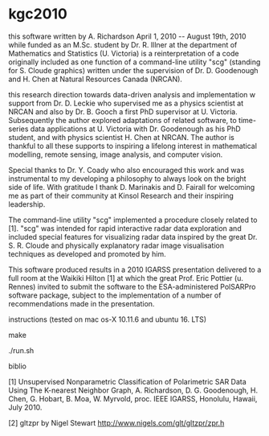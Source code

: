 # kgc2010

this software written by A. Richardson April 1, 2010 -- August 19th, 2010 while funded as an M.Sc. student by Dr. R. Illner at the department of Mathematics and Statistics (U. Victoria) is a reinterpretation of a code originally included as one function of a command-line utility "scg" (standing for S. Cloude graphics) written under the supervision of Dr. D. Goodenough and H. Chen at Natural Resources Canada (NRCAN). 

this research direction towards data-driven analysis and implementation w support from Dr. D. Leckie who supervised me as a physics scientist at NRCAN and also by Dr. B. Gooch a first PhD supervisor at U. Victoria. Subsequently the author explored adaptations of related software, to time-series data applications at U. Victoria with Dr. Goodenough as his PhD student, and with physics scientist H. Chen at NRCAN. The author is thankful to all these supports to inspiring a lifelong interest in mathematical modelling, remote sensing, image analysis, and computer vision. 

Special thanks to Dr. Y. Coady who also encouraged this work and was instrumental to my developing a philosophy to always look on the bright side of life. With gratitude I thank D. Marinakis and D. Fairall for welcoming me as part of their community at Kinsol Research and their inspiring leadership.

The command-line utility "scg" implemented a procedure closely related to [1]. "scg" was intended for rapid interactive radar data exploration and included special features for visualizing radar data inspired by the great Dr. S. R. Cloude and physically explanatory radar image visualisation techniques as developed and promoted by him.

This software produced results in a 2010 IGARSS presentation delivered to a full room at the Waikiki Hilton [1] at which the great Prof. Eric Pottier (u. Rennes) invited to submit the software to the ESA-administered PolSARPro software package, subject to the implementation of a number of recommendations made in the presentation.


instructions (tested on mac os-X 10.11.6 and ubuntu 16. LTS) 

  make 
  
  ./run.sh 

biblio

[1] Unsupervised Nonparametric Classification of Polarimetric SAR Data Using The K-nearest Neighbor Graph, A. Richardson, D. G. Goodenough, H. Chen, G. Hobart, B. Moa, W. Myrvold, proc. IEEE IGARSS, Honolulu, Hawaii, July 2010.

[2] gltzpr by Nigel Stewart http://www.nigels.com/glt/gltzpr/zpr.h
